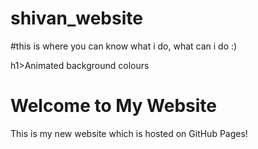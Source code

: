 # shivan_website

#this is where you can know what i do, what can i do :)

h1>Animated background colours</h1>

<!DOCTYPE html>
<html lang="en">
  <head>
    <meta charset="UTF-8">
    <meta name="viewport" content="width=device-width, initial-scale=1.0">
    <meta http-equiv="X-UA-Compatible" content="ie=edge">
    <title>My Website</title>
  </head>
  <body>
    <main>
        <h1>Welcome to My Website</h1>  
        <p>This is my new website which is hosted on GitHub Pages!</p>
    </main>
  </body>
</html>
